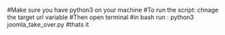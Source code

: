 #Make sure you have python3 on your machine 
#To run the script: chnage the target url variable
#Then open terminal
#in bash run : python3 joomla_take_over.py
#thats it 
